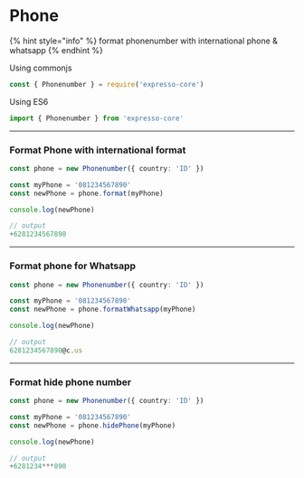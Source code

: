 # Phone

{% hint style="info" %}
format phonenumber with international phone & whatsapp
{% endhint %}

Using commonjs

```javascript
const { Phonenumber } = require('expresso-core')
```

Using ES6

```javascript
import { Phonenumber } from 'expresso-core'
```

***

### Format Phone with international format

```typescript
const phone = new Phonenumber({ country: 'ID' })

const myPhone = '081234567890'
const newPhone = phone.format(myPhone)

console.log(newPhone)

// output
+6281234567890
```

***

### Format phone for Whatsapp

```typescript
const phone = new Phonenumber({ country: 'ID' })

const myPhone = '081234567890'
const newPhone = phone.formatWhatsapp(myPhone)

console.log(newPhone)

// output
6281234567890@c.us
```

***

### Format hide phone number

```typescript
const phone = new Phonenumber({ country: 'ID' })

const myPhone = '081234567890'
const newPhone = phone.hidePhone(myPhone)

console.log(newPhone)

// output
+6281234***890
```
